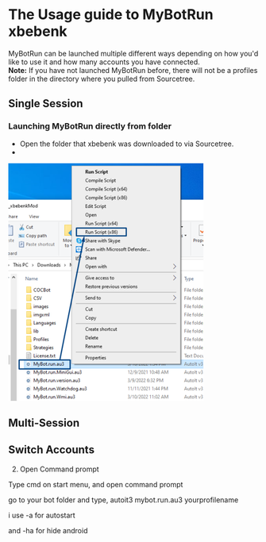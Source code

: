 # The Usage guide to MyBotRun xbebenk
MyBotRun can be launched multiple different ways depending on how you'd like to use it and how many accounts you have connected.   
**Note:** If you have not launched MyBotRun before, there will not be a profiles folder in the directory where you pulled from Sourcetree. 

## <a name="single"></a>Single Session
### Launching MyBotRun directly from folder
* Open the folder that xbebenk was downloaded to via Sourcetree.
* 
![Images](Images/Usage/MyBotRun_01.png)

## <a name="multi"></a>Multi-Session

## <a name="switch"></a>Switch Accounts














2. Open Command prompt


Type cmd on start menu, and open command prompt



go to your bot folder and type, autoit3 mybot.run.au3 yourprofilename

i use -a for autostart

and -ha for hide android

 
